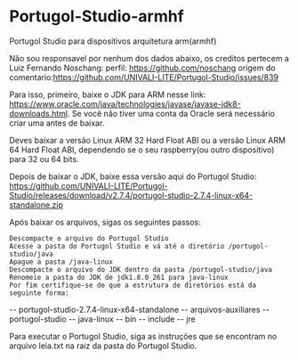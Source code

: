 # Portugol-Studio-armhf
Portugol Studio para dispositivos arquitetura arm(armhf)

Não sou responsavel por nenhum dos dados abaixo, os creditos pertecem a 
Luiz Fernando Noschang: perfil: https://github.com/noschang origem do comentario:https://github.com/UNIVALI-LITE/Portugol-Studio/issues/839


Para isso, primeiro, baixe o JDK para ARM nesse link: https://www.oracle.com/java/technologies/javase/javase-jdk8-downloads.html. Se você não tiver uma conta da Oracle será necessário criar uma antes de baixar.

Deves baixar a versão Linux ARM 32 Hard Float ABI ou a versão Linux ARM 64 Hard Float ABI, dependendo se o seu raspberry(ou outro dispositivo) para 32 ou 64 bits.

Depois de baixar o JDK, baixe essa versão aqui do Portugol Studio:
https://github.com/UNIVALI-LITE/Portugol-Studio/releases/download/v2.7.4/portugol-studio-2.7.4-linux-x64-standalone.zip

Após baixar os arquivos, sigas os seguintes passos:

    Descompacte o arquivo do Portugol Studio
    Acesse a pasta do Portugol Studio e vá até o diretório /portugol-studio/java
    Apague a pasta /java-linux
    Descompacte o arquivo do JDK dentro da pasta /portugol-studio/java
    Renomeie a pasta do JDK de jdk1.8.0_261 para java-linux
    Por fim certifique-se de que a estrutura de diretórios está da seguinte forma:

   -- portugol-studio-2.7.4-linux-x64-standalone
        -- arquivos-auxiliares
        -- portugol-studio
            -- java-linux
                -- bin
                -- include
                -- jre

Para executar o Portugol Studio, siga as instruções que se encontram no arquivo leia.txt na raiz da pasta do Portugol Studio.
